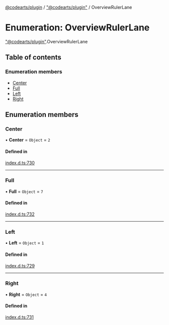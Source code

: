 [@codearts/plugin](../README.md) / ["@codearts/plugin"](../modules/_codearts_plugin_.md) / OverviewRulerLane

# Enumeration: OverviewRulerLane

["@codearts/plugin"](../modules/_codearts_plugin_.md).OverviewRulerLane

## Table of contents

### Enumeration members

- [Center](codearts_plugin_.OverviewRulerLane.md#center)
- [Full](codearts_plugin_.OverviewRulerLane.md#full)
- [Left](codearts_plugin_.OverviewRulerLane.md#left)
- [Right](codearts_plugin_.OverviewRulerLane.md#right)

## Enumeration members

### Center

• **Center** = `Object` = `2`

#### Defined in

[index.d.ts:730](https://github.com/huaweicloud/cloudide-plugin-api/blob/3b0eee8/index.d.ts#L730)

___

### Full

• **Full** = `Object` = `7`

#### Defined in

[index.d.ts:732](https://github.com/huaweicloud/cloudide-plugin-api/blob/3b0eee8/index.d.ts#L732)

___

### Left

• **Left** = `Object` = `1`

#### Defined in

[index.d.ts:729](https://github.com/huaweicloud/cloudide-plugin-api/blob/3b0eee8/index.d.ts#L729)

___

### Right

• **Right** = `Object` = `4`

#### Defined in

[index.d.ts:731](https://github.com/huaweicloud/cloudide-plugin-api/blob/3b0eee8/index.d.ts#L731)
